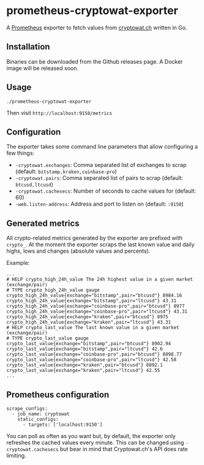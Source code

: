 # prometheus-cryptowat-exporter

A [Prometheus](https://prometheus.io/) exporter to fetch values from [cryptowat.ch](https://cryptowat.ch) written in Go.

## Installation

Binaries can be downloaded from the Github releases page. A Docker image will be released soon.

## Usage

```
./prometheus-cryptowat-exporter
```

Then visit `http://localhost:9150/metrics`

## Configuration

The exporter takes some command line parameters that allow configuring a few things:

* `-cryptowat.exchanges`: Comma separated list of exchanges to scrap (default: `bitstamp,kraken,coinbase-pro`)
* `-cryptowat.pairs`: Comma separated list of pairs to scrap (default: `btcusd,ltcusd`) 
* `-cryptowat.cachesecs`: Number of seconds to cache values for (default: 60) 
* `-web.listen-address`: Address and port to listen on (default: `:9150`) 

## Generated metrics

All crypto-related metrics generated by the exporter are prefixed with `crypto_`. At the moment the exporter scraps the last known value and daily highs, lows and changes (absolute values and percents).

Example:

```
...
# HELP crypto_high_24h_value The 24h highest value in a given market (exchange/pair)
# TYPE crypto_high_24h_value gauge
crypto_high_24h_value{exchange="bitstamp",pair="btcusd"} 8984.16
crypto_high_24h_value{exchange="bitstamp",pair="ltcusd"} 43.31
crypto_high_24h_value{exchange="coinbase-pro",pair="btcusd"} 8977
crypto_high_24h_value{exchange="coinbase-pro",pair="ltcusd"} 43.31
crypto_high_24h_value{exchange="kraken",pair="btcusd"} 8975
crypto_high_24h_value{exchange="kraken",pair="ltcusd"} 43.31
# HELP crypto_last_value The last known value in a given market (exchange/pair)
# TYPE crypto_last_value gauge
crypto_last_value{exchange="bitstamp",pair="btcusd"} 8902.94
crypto_last_value{exchange="bitstamp",pair="ltcusd"} 42.6
crypto_last_value{exchange="coinbase-pro",pair="btcusd"} 8898.77
crypto_last_value{exchange="coinbase-pro",pair="ltcusd"} 42.58
crypto_last_value{exchange="kraken",pair="btcusd"} 8892.1
crypto_last_value{exchange="kraken",pair="ltcusd"} 42.55
...
```

## Prometheus configuration

```
scrape_configs:
  - job_name: cryptowat
    static_configs:
      - targets: ['localhost:9150']
```

You can poll as often as you want but, by default, the exporter only refreshes the cached values every minute. This can be changed using `-cryptowat.cachesecs` but bear in mind that Cryptowat.ch's API does rate limiting.
